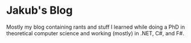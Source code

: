 # Jakub's Blog

Mostly my blog containing rants and stuff I learned while doing a PhD in
theoretical computer science and working (mostly) in .NET, C#, and F#.
